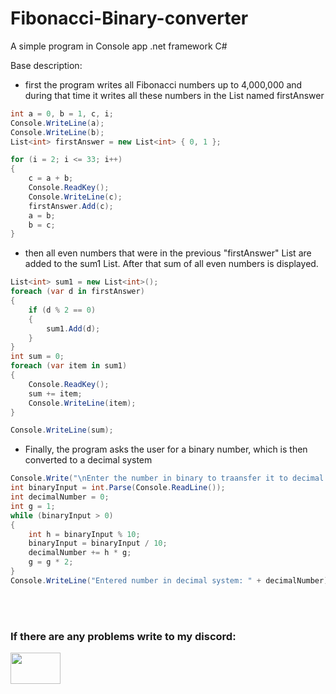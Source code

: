 # Fibonacci-Binary-converter

A simple program in Console app .net framework C#

Base description:

- first the program writes all Fibonacci numbers up to 4,000,000 and during that time it writes all these numbers in the List named firstAnswer
```C#
int a = 0, b = 1, c, i;
Console.WriteLine(a);
Console.WriteLine(b);
List<int> firstAnswer = new List<int> { 0, 1 };

for (i = 2; i <= 33; i++)
{
    c = a + b;
    Console.ReadKey();
    Console.WriteLine(c);
    firstAnswer.Add(c);
    a = b;
    b = c;
}
```
- then all even numbers that were in the previous "firstAnswer" List are added to the sum1 List. After that sum of all even numbers is displayed.
```C#
List<int> sum1 = new List<int>();
foreach (var d in firstAnswer)
{
    if (d % 2 == 0)
    {
        sum1.Add(d);
    }
}
int sum = 0;
foreach (var item in sum1)
{
    Console.ReadKey();
    sum += item;
    Console.WriteLine(item);
}  

Console.WriteLine(sum);
```
- Finally, the program asks the user for a binary number, which is then converted to a decimal system
```C#
Console.Write("\nEnter the number in binary to traansfer it to decimal number: ");
int binaryInput = int.Parse(Console.ReadLine());
int decimalNumber = 0;
int g = 1;
while (binaryInput > 0)
{
    int h = binaryInput % 10;
    binaryInput = binaryInput / 10;
    decimalNumber += h * g;
    g = g * 2;
}
Console.WriteLine("Entered number in decimal system: " + decimalNumber);
```
<br></br>
<h3>If there are any problems write to my discord:</h3><a href="https://discordapp.com/users/869579499266793512" target="_blank" title="My discord account" id="logo" target="_blank" data-hveid="8"><img src="https://jablickar.cz/wp-content/uploads/2021/03/Discord-logo.png.webp" height="50" width="80"></a>


